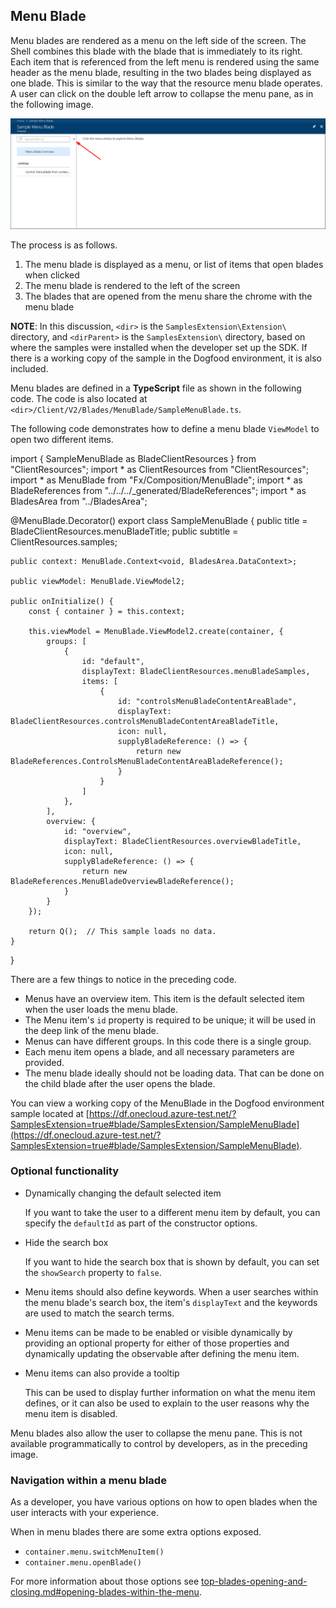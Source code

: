 
<a name="menu-blade"></a>
## Menu Blade

Menu blades are rendered as a menu on the left side of the screen. The Shell combines this blade with the blade that is immediately to its right. Each item that is referenced from the left menu is rendered using the same header as the menu blade, resulting in the two blades being displayed as one blade.  This is similar to the way that the resource menu blade operates.  A user can click on the double left arrow to collapse the menu pane, as in the following image.
 
![alt-text](../media/portalfx-blades/menuBlade.png "Menu Blade")

The process is as follows.

1. The menu blade is displayed as a menu, or list of items that open blades when clicked
1. The menu blade is rendered to the left of the screen
1. The blades that are opened from the menu share the chrome with the menu blade 

**NOTE**: In this discussion, `<dir>` is the `SamplesExtension\Extension\` directory, and  `<dirParent>`  is the `SamplesExtension\` directory, based on where the samples were installed when the developer set up the SDK. If there is a working copy of the sample in the Dogfood environment, it is also included.

Menu blades are defined in a **TypeScript** file as shown in the following code. The code is also located at `<dir>/Client/V2/Blades/MenuBlade/SampleMenuBlade.ts`.

The following code demonstrates how to define a menu blade `ViewModel` to open two different items.

 import { SampleMenuBlade as BladeClientResources } from "ClientResources";
import * as ClientResources from "ClientResources";
import * as MenuBlade from "Fx/Composition/MenuBlade";
import * as BladeReferences from "../../../_generated/BladeReferences";
import * as BladesArea from "../BladesArea";

@MenuBlade.Decorator()
export class SampleMenuBlade {
    public title = BladeClientResources.menuBladeTitle;
    public subtitle = ClientResources.samples;

    public context: MenuBlade.Context<void, BladesArea.DataContext>;

    public viewModel: MenuBlade.ViewModel2;

    public onInitialize() {
        const { container } = this.context;

        this.viewModel = MenuBlade.ViewModel2.create(container, {
            groups: [
                {
                    id: "default",
                    displayText: BladeClientResources.menuBladeSamples,
                    items: [
                        {
                            id: "controlsMenuBladeContentAreaBlade",
                            displayText: BladeClientResources.controlsMenuBladeContentAreaBladeTitle,
                            icon: null,
                            supplyBladeReference: () => {
                                return new BladeReferences.ControlsMenuBladeContentAreaBladeReference();
                            }
                        }
                    ]
                },
            ],
            overview: {
                id: "overview",
                displayText: BladeClientResources.overviewBladeTitle,
                icon: null,
                supplyBladeReference: () => {
                    return new BladeReferences.MenuBladeOverviewBladeReference();
                }
            }
        });

        return Q();  // This sample loads no data.
    }
}

 
There are a few things to notice in the preceding code.

* Menus have an overview item. This item is the default selected item when the user loads the menu blade.
* The Menu item's `id` property is required to be unique; it  will be used in the deep link of the menu blade.
* Menus can have different groups. In this code there is a single group.
* Each menu item opens a blade, and all necessary parameters are provided.
* The menu blade ideally should not be loading data. That can be done on the child blade after the user opens the blade.

You can view a working copy of the MenuBlade in the Dogfood environment sample located at 
[https://df.onecloud.azure-test.net/?SamplesExtension=true#blade/SamplesExtension/SampleMenuBlade](https://df.onecloud.azure-test.net/?SamplesExtension=true#blade/SamplesExtension/SampleMenuBlade).

<a name="menu-blade-optional-functionality"></a>
### Optional functionality

* Dynamically changing the default selected item

    If  you want to take the user to a different menu item by default, you can specify the `defaultId` as part of the constructor options.

* Hide the search box

    If you want to hide the search box that is shown by default, you can set the `showSearch` property to `false`.

* Menu items should also define keywords. When a user searches within the menu blade's search box, the item's `displayText` and the keywords are used to match the search terms.

* Menu items can be made to be enabled or visible dynamically by providing an optional property for either of those properties and dynamically updating the observable after defining the menu item.

* Menu items can also provide a tooltip

    This can be used to display further information on what the menu item defines, or it can also be used to explain to the user reasons why the menu item is disabled. 

Menu blades also allow the user to collapse the menu pane.  This is not available programmatically to control by developers, as in the preceding image.

<a name="menu-blade-navigation-within-a-menu-blade"></a>
### Navigation within a menu blade

As a developer, you have various options on how to open blades when the user interacts with your experience.

When in menu blades there are some extra options exposed.

* `container.menu.switchMenuItem()`
* `container.menu.openBlade()`

For more information about those options see [top-blades-opening-and-closing.md#opening-blades-within-the-menu](top-blades-opening-and-closing.md#opening-blades-within-the-menu).